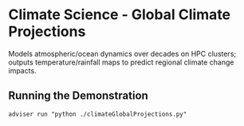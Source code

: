 # Climate Science - Global Climate Projections
Models atmospheric/ocean dynamics over decades on HPC clusters; outputs
temperature/rainfall maps to predict regional climate change impacts.

## Running the Demonstration
`adviser run "python ./climateGlobalProjections.py"`

